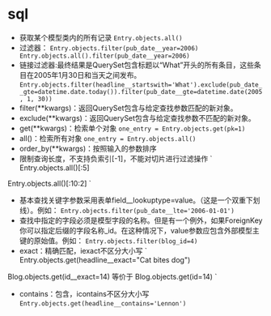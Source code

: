 # sql
* 获取某个模型类内的所有记录
`Entry.objects.all()`
* 过滤器：
`
Entry.objects.filter(pub_date__year=2006)
Entry.objects.all().filter(pub_date__year=2006)
`
* 链接过滤器:最终结果是QuerySet包含标题以“What”开头的所有条目，这些条目在2005年1月30日和当天之间发布。
`Entry.objects.filter(headline__startswith='What').exclude(pub_date__gte=datetime.date.today()).filter(pub_date__gte=datetime.date(2005, 1, 30))`
* filter(**kwargs)：返回QuerySet包含与给定查找参数匹配的新对象。
* exclude(**kwargs)：返回QuerySet包含与给定查找参数不匹配的新对象。
* get(**kwargs)：检索单个对象
`one_entry = Entry.objects.get(pk=1)`
* all()：检索所有对象
`one_entry = Entry.objects.all()`
* order_by(**kwargs)：按照输入的参数排序
* 限制查询长度，不支持负索引[-1]，不能对切片进行过滤操作
`
Entry.objects.all()[:5]

Entry.objects.all()[:10:2]
`
* 基本查找关键字参数采用表单field__lookuptype=value。（这是一个双重下划线）。例如：
`Entry.objects.filter(pub_date__lte='2006-01-01')`
* 查找中指定的字段必须是模型字段的名称。但是有一个例外，如果ForeignKey你可以指定后缀的字段名称_id。在这种情况下，value参数应包含外部模型主键的原始值。例如：
`Entry.objects.filter(blog_id=4)`
* exact：精确匹配，iexact不区分大小写
`
Entry.objects.get(headline__exact="Cat bites dog")

Blog.objects.get(id__exact=14) 等价于 Blog.objects.get(id=14)
`
* contains：包含，icontains不区分大小写
`Entry.objects.get(headline__contains='Lennon')` 

